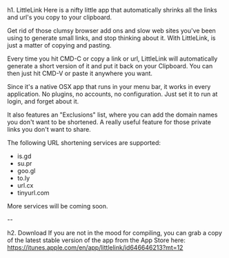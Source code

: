 h1. LittleLink
Here is a nifty little app that automatically shrinks all the links and url's you copy to your clipboard.

Get rid of those clumsy browser add ons and slow web sites you've been using to generate small links, and stop thinking about it. With LittleLink, is just a matter of copying and pasting.

Every time you hit CMD-C or copy a link or url, LittleLink will automatically generate a short version of it and put it back on your Clipboard. You can then just hit CMD-V or paste it anywhere you want. 

Since it's a native OSX app that runs in your menu bar, it works in every application. No plugins, no accounts, no configuration. Just set it to run at login, and forget about it.

It also features an "Exclusions" list, where you can add the domain names you don't want to be shortened. A really useful feature for those private links you don't want to share.

The following URL shortening services are supported:

* is.gd
* su.pr
* goo.gl
* to.ly
* url.cx
* tinyurl.com

More services will be coming soon.

--

h2. Download
If you are not in the mood for compiling, you can grab a copy of the latest stable version of the app from the App Store here: https://itunes.apple.com/en/app/littlelink/id646646213?mt=12



